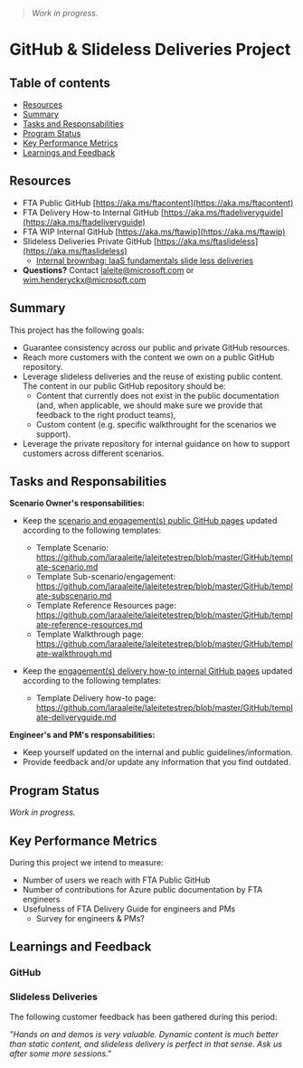 > *Work in progress.*

# GitHub & Slideless Deliveries Project

## Table of contents 

* [Resources](#resources)
* [Summary](#summary)
* [Tasks and Responsabilities](#tasks-and-responsabilities)
* [Program Status](#program-status)
* [Key Performance Metrics](#key-performance-metrics)
* [Learnings and Feedback](#learnings-and-feedback)


## Resources

* FTA Public GitHub [https://aka.ms/ftacontent](https://aka.ms/ftacontent)
* FTA Delivery How-to Internal GitHub [https://aka.ms/ftadeliveryguide](https://aka.ms/ftadeliveryguide)
* FTA WIP Internal GitHub [https://aka.ms/ftawip](https://aka.ms/ftawip)
* Slideless Deliveries Private GitHub [https://aka.ms/ftaslideless](https://aka.ms/ftaslideless)
   * [Internal brownbag: IaaS fundamentals slide less deliveries](https://microsoft.sharepoint.com/teams/fasttrackforazure/CE/Shared%20Documents/Forms/AllItems.aspx?RootFolder=%2Fteams%2Ffasttrackforazure%2FCE%2FShared%20Documents%2FReadiness%20%26%20Training%20Materials%2FInternal%20brownbag%20series&FolderCTID=0x0120004142D6306BFD4A4E9C0E1C8ABF7FC84D)
* **Questions?** Contact laleite@microsoft.com or wim.henderyckx@microsoft.com


## Summary

This project has the following goals:
* Guarantee consistency across our public and private GitHub resources.
* Reach more customers with the content we own on a public GitHub repository.
* Leverage slideless deliveries and the reuse of existing public content. The content in our public GitHub repository should be:
    * Content that currently does not exist in the public documentation (and, when applicable, we should make sure we provide that feedback to the right product teams),
    * Custom content (e.g. specific walkthrought for the scenarios we support).
* Leverage the private repository for internal guidance on how to support customers across different scenarios.



## Tasks and Responsabilities

**Scenario Owner's responsabilities:**

* Keep the [scenario and engagement(s) public GitHub pages](https://github.com/Azure/fasttrackforazure) updated according to the following templates:
    * Template Scenario: https://github.com/laraaleite/laleitetestrep/blob/master/GitHub/template-scenario.md 
    * Template Sub-scenario/engagement: https://github.com/laraaleite/laleitetestrep/blob/master/GitHub/template-subscenario.md    
    * Template Reference Resources page: https://github.com/laraaleite/laleitetestrep/blob/master/GitHub/template-reference-resources.md
    * Template Walkthrough page: https://github.com/laraaleite/laleitetestrep/blob/master/GitHub/template-walkthrough.md  

* Keep the [engagement(s) delivery how-to internal GitHub pages](https://github.com/Azure/fta-deliveryhowto) updated according to the following templates:
    * Template Delivery how-to page: https://github.com/laraaleite/laleitetestrep/blob/master/GitHub/template-deliveryguide.md 


**Engineer's and PM's responsabilities:**

* Keep yourself updated on the internal and public guidelines/information.
* Provide feedback and/or update any information that you find outdated.


## Program Status

*Work in progress.*


## Key Performance Metrics

During this project we intend to measure:
* Number of users we reach with FTA Public GitHub 
* Number of contributions for Azure public documentation by FTA engineers
* Usefulness of FTA Delivery Guide for engineers and PMs
  * Survey for engineers & PMs?


## Learnings and Feedback

### GitHub


### Slideless Deliveries

The following customer feedback has been gathered during this period:

*"Hands on and demos is very valuable. Dynamic content is much better than static content, and slideless delivery is perfect in that sense. Ask us after some more sessions."*

